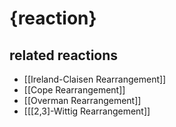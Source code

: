 # {reaction}

## related reactions
- [[Ireland-Claisen Rearrangement]]
- [[Cope Rearrangement]]
- [[Overman Rearrangement]]
- [[[2,3]-Wittig Rearrangement]]